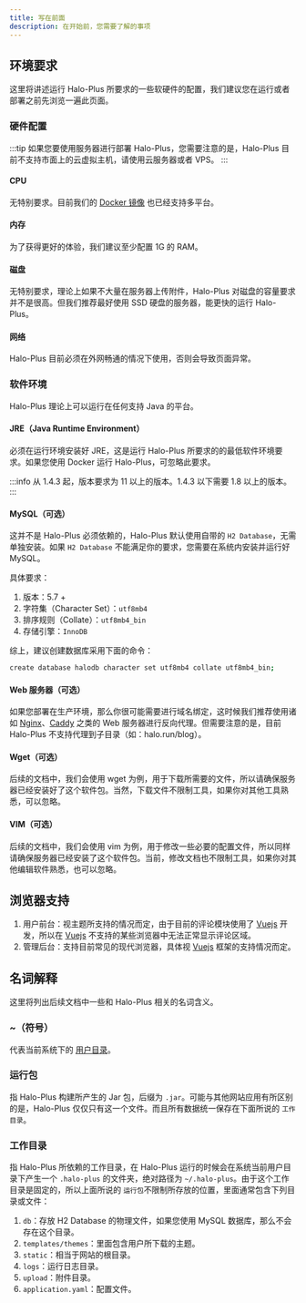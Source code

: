 ```yaml
---
title: 写在前面
description: 在开始前，您需要了解的事项
---
```


## 环境要求

这里将讲述运行 Halo-Plus 所要求的一些软硬件的配置，我们建议您在运行或者部署之前先浏览一遍此页面。

### 硬件配置

:::tip
如果您要使用服务器进行部署 Halo-Plus，您需要注意的是，Halo-Plus 目前不支持市面上的云虚拟主机，请使用云服务器或者 VPS。
:::

#### CPU

无特别要求。目前我们的 [Docker 镜像](https://hub.docker.com/r/nineya/halo-plus) 也已经支持多平台。

#### 内存

为了获得更好的体验，我们建议至少配置 1G 的 RAM。

#### 磁盘

无特别要求，理论上如果不大量在服务器上传附件，Halo-Plus 对磁盘的容量要求并不是很高。但我们推荐最好使用 SSD 硬盘的服务器，能更快的运行 Halo-Plus。

#### 网络

Halo-Plus 目前必须在外网畅通的情况下使用，否则会导致页面异常。

### 软件环境

Halo-Plus 理论上可以运行在任何支持 Java 的平台。

#### JRE（Java Runtime Environment）

必须在运行环境安装好 JRE，这是运行 Halo-Plus 所要求的的最低软件环境要求。如果您使用 Docker 运行 Halo-Plus，可忽略此要求。

:::info
从 1.4.3 起，版本要求为 11 以上的版本。1.4.3 以下需要 1.8 以上的版本。
:::

#### MySQL（可选）

这并不是 Halo-Plus 必须依赖的，Halo-Plus 默认使用自带的 `H2 Database`，无需单独安装。如果 `H2 Database` 不能满足你的要求，您需要在系统内安装并运行好 MySQL。

具体要求：

1. 版本：5.7 +
2. 字符集（Character Set）：`utf8mb4`
3. 排序规则（Collate）：`utf8mb4_bin`
4. 存储引擎：`InnoDB`

综上，建议创建数据库采用下面的命令：

```bash
create database halodb character set utf8mb4 collate utf8mb4_bin;
```

#### Web 服务器（可选）

如果您部署在生产环境，那么你很可能需要进行域名绑定，这时候我们推荐使用诸如 [Nginx](http://nginx.org/)、[Caddy](https://caddyserver.com/) 之类的 Web 服务器进行反向代理。但需要注意的是，目前 Halo-Plus 不支持代理到子目录（如：halo.run/blog）。

#### Wget（可选）

后续的文档中，我们会使用 wget 为例，用于下载所需要的文件，所以请确保服务器已经安装好了这个软件包。当然，下载文件不限制工具，如果你对其他工具熟悉，可以忽略。

#### VIM（可选）

后续的文档中，我们会使用 vim 为例，用于修改一些必要的配置文件，所以同样请确保服务器已经安装了这个软件包。当前，修改文档也不限制工具，如果你对其他编辑软件熟悉，也可以忽略。

## 浏览器支持

1. 用户前台：视主题所支持的情况而定，由于目前的评论模块使用了 [Vuejs](https://cn.vuejs.org/v2/guide/installation.html#%E5%85%BC%E5%AE%B9%E6%80%A7) 开发，所以在 [Vuejs](https://cn.vuejs.org/v2/guide/installation.html#%E5%85%BC%E5%AE%B9%E6%80%A7) 不支持的某些浏览器中无法正常显示评论区域。
2. 管理后台：支持目前常见的现代浏览器，具体视 [Vuejs](https://cn.vuejs.org/v2/guide/installation.html#%E5%85%BC%E5%AE%B9%E6%80%A7) 框架的支持情况而定。

## 名词解释

这里将列出后续文档中一些和 Halo-Plus 相关的名词含义。

### ~（符号）

代表当前系统下的 [用户目录](https://zh.wikipedia.org/wiki/%E5%AE%B6%E7%9B%AE%E5%BD%95)。

### 运行包

指 Halo-Plus 构建所产生的 Jar 包，后缀为 `.jar`。可能与其他网站应用有所区别的是，Halo-Plus 仅仅只有这一个文件。而且所有数据统一保存在下面所说的 `工作目录`。

### 工作目录

指 Halo-Plus 所依赖的工作目录，在 Halo-Plus 运行的时候会在系统当前用户目录下产生一个 `.halo-plus` 的文件夹，绝对路径为 `~/.halo-plus`。由于这个工作目录是固定的，所以上面所说的 `运行包`不限制所存放的位置，里面通常包含下列目录或文件：

1. `db`：存放 H2 Database 的物理文件，如果您使用 MySQL 数据库，那么不会存在这个目录。
2. `templates/themes`：里面包含用户所下载的主题。
3. `static`：相当于网站的根目录。
4. `logs`：运行日志目录。
5. `upload`：附件目录。
6. `application.yaml`：配置文件。
